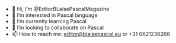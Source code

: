 - 👋 Hi, I’m @EditorBLaisePascalMagazine
- 👀 I’m interested in Pascal language
- 🌱 I’m currently learning Pascal
- 💞️ I’m looking to collaborate on Pascal
- 📫 How to reach me: editor@blaisepascal.eu or +31 0621236268

<!---
EditorBLaise/EditorBLaise is a ✨ special ✨ repository because its `README.md` (this file) appears on your GitHub profile.
You can click the Preview link to take a look at your changes.
--->
